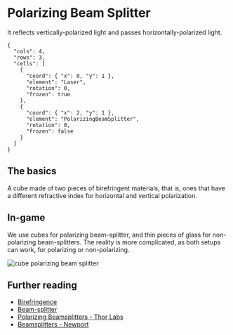 # Polarizing Beam Splitter

It reflects vertically-polarized light and passes horizontally-polarized light.

```{quantum-board}
{
  "cols": 4,
  "rows": 3,
  "cells": [
    {
      "coord": { "x": 0, "y": 1 },
      "element": "Laser",
      "rotation": 0,
      "frozen": true
    },
    {
      "coord": { "x": 2, "y": 1 },
      "element": "PolarizingBeamSplitter",
      "rotation": 0,
      "frozen": false
    }
  ]
}
```

## The basics

A cube made of two pieces of birefringent materials, that is, ones that have a different refractive index for horizontal and vertical polarization.

## In-game

We use cubes for polarizing beam-splitter, and thin pieces of glass for non-polarizing beam-splitters.
The reality is more complicated, as both setups can work, for polarizing or non-polarizing.

![cube polarizing beam splitter](../imgs/pbs.jpg)

## Further reading

* [Birefringence](https://en.wikipedia.org/wiki/Birefringence)
* [Beam-splitter](https://en.wikipedia.org/wiki/Beam_splitter)
* [Polarizing Beamsplitters - Thor Labs](https://www.thorlabs.com/navigation.cfm?guide_id=2318)
* [Beamsplitters - Newport](https://www.newport.com/c/beamsplitters)
